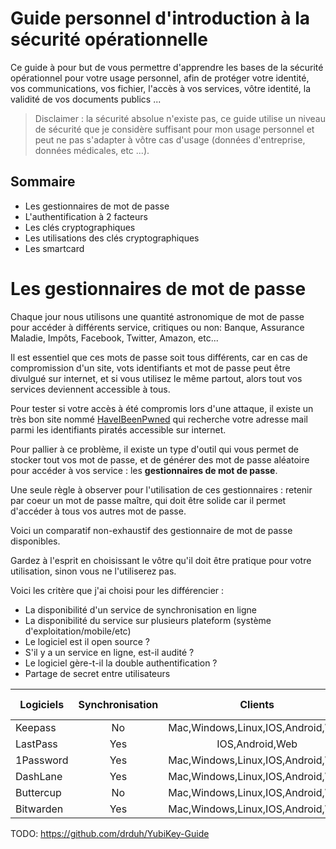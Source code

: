 Guide personnel d'introduction à la sécurité opérationnelle  
===================================================================

Ce guide à pour but de vous permettre d'apprendre les bases de la sécurité opérationnel pour votre usage personnel, afin de protéger votre identité, vos communications, vos fichier, l'accès à vos services, vôtre identité, la validité de vos documents publics ...

> Disclaimer : la sécurité absolue n'existe pas, ce guide utilise un niveau de sécurité que je considère suffisant pour mon usage personnel et peut ne pas s'adapter à vôtre cas d'usage (données d'entreprise, données médicales, etc ...).

## Sommaire

+ Les gestionnaires de mot de passe
+ L'authentification à 2 facteurs
+ Les clés cryptographiques
+ Les utilisations des clés cryptographiques
+ Les smartcard


# Les gestionnaires de mot de passe

Chaque jour nous utilisons une quantité astronomique de mot de passe pour accéder à différents service, critiques ou non: Banque, Assurance Maladie, Impôts, Facebook, Twitter, Amazon, etc...

Il est essentiel que ces mots de passe soit tous différents, car en cas de compromission d'un site, vots identifiants et mot de passe peut être divulgué sur internet, et si vous utilisez le même partout, alors tout vos services deviennent accessible à tous.

Pour tester si votre accès à été compromis lors d'une attaque, il existe un très bon site nommé [HaveIBeenPwned](https://haveibeenpwned.com/) qui recherche votre adresse mail parmi les identifiants piratés accessible sur internet.

Pour pallier à ce problème, il existe un type d'outil qui vous permet de stocker tout vos mot de passe, et de générer des mot de passe aléatoire pour accéder à vos service : les __gestionnaires de mot de passe__.

Une seule règle à observer pour l'utilisation de ces gestionnaires : retenir par coeur un mot de passe maître, qui doit être solide car il permet d'accéder à tous vos autres mot de passe.

Voici un comparatif non-exhaustif des gestionnaire de mot de passe disponibles.

Gardez à l'esprit en choisissant le vôtre qu'il doit être pratique pour votre utilisation, sinon vous ne l'utiliserez pas.

Voici les critère que j'ai choisi pour les différencier :

+ La disponibilité d'un service de synchronisation en ligne
+ La disponibilité du service sur plusieurs plateform (système d'exploitation/mobile/etc) 
+ Le logiciel est il open source ?
+ S'il y a un service en ligne, est-il audité ?
+ Le logiciel gère-t-il la double authentification ?
+ Partage de secret entre utilisateurs


| Logiciels          | Synchronisation | Clients                             | Opensource    | Audité           | 2FA   | Secret sharing   |
| ------------------ |:---------------:|:-----------------------------------:|:-------------:|:----------------:|:-----:|:----------------:|
| Keepass            | No              | Mac,Windows,Linux,IOS,Android,Web   | Yes           | ?                | ?     | No               |
| LastPass           | Yes             | IOS,Android,Web                     | No            | ?                | Yes   | Yes              |
| 1Password          | Yes             | Mac,Windows,Linux,IOS,Android,Web   | No            | ?                | Yes   | Yes              |
| DashLane           | Yes             | Mac,Windows,Linux,IOS,Android,Web   | No            | ?                | Yes   | Yes              |
| Buttercup          | No              | Mac,Windows,Linux,IOS,Android,Web   | Yes           | ?                | No    | No               |
| Bitwarden          | Yes             | Mac,Windows,Linux,IOS,Android,Web   | Yes           | Audit&BugBounty  | Yes   | Yes              |

TODO: https://github.com/drduh/YubiKey-Guide

